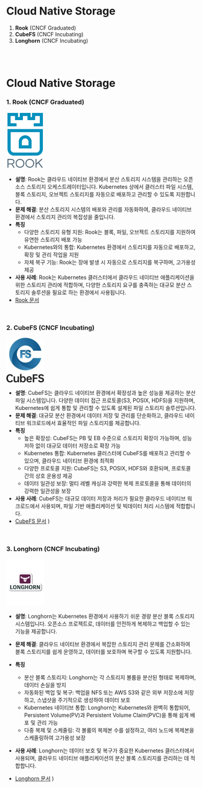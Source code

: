 # Cloud Native Storage 
 

1. **Rook** (CNCF Graduated)
2. **CubeFS** (CNCF Incubating)
3. **Longhorn** (CNCF Incubating)

<br>
<br>


# Cloud Native Storage      


### 1. **Rook** (CNCF Graduated)  
<img src="./image/image.png" alt="Rook" width="100"/>  

   - **설명**: Rook는 클라우드 네이티브 환경에서 분산 스토리지 시스템을 관리하는 오픈소스 스토리지 오케스트레이터입니다. Kubernetes 상에서 클러스터 파일 시스템, 블록 스토리지, 오브젝트 스토리지를 자동으로 배포하고 관리할 수 있도록 지원합니다.  
   - **문제 해결**: 분산 스토리지 시스템의 배포와 관리를 자동화하여, 클라우드 네이티브 환경에서 스토리지 관리의 복잡성을 줄입니다.  
   - **특징**  
     - 다양한 스토리지 유형 지원: Rook는 블록, 파일, 오브젝트 스토리지를 지원하여 유연한 스토리지 배포 가능  
     - Kubernetes와의 통합: Kubernetes 환경에서 스토리지를 자동으로 배포하고, 확장 및 관리 작업을 지원  
     - 자체 복구 기능: Rook는 장애 발생 시 자동으로 스토리지를 복구하며, 고가용성 제공  
   - **사용 사례**: Rook는 Kubernetes 클러스터에서 클라우드 네이티브 애플리케이션을 위한 스토리지 관리에 적합하며, 다양한 스토리지 요구를 충족하는 대규모 분산 스토리지 솔루션을 필요로 하는 환경에서 사용됩니다.  
   - [Rook 문서](https://rook.io/docs/rook/v1.12/Getting-Started/intro/)  
<br>

### 2. **CubeFS** (CNCF Incubating)  
<img src="./image/image-1.png" alt="Rook" width="100"/>  

   - **설명**: CubeFS는 클라우드 네이티브 환경에서 확장성과 높은 성능을 제공하는 분산 파일 시스템입니다. 다양한 데이터 접근 프로토콜(S3, POSIX, HDFS)을 지원하며, Kubernetes에 쉽게 통합 및 관리할 수 있도록 설계된 파일 스토리지 솔루션입니다.  
   - **문제 해결**: 대규모 분산 환경에서 데이터 저장 및 관리를 단순화하고, 클라우드 네이티브 워크로드에서 효율적인 파일 스토리지를 제공합니다.  
   - **특징**  
     - 높은 확장성: CubeFS는 PB 및 EB 수준으로 스토리지 확장이 가능하며, 성능 저하 없이 대규모 데이터 저장소로 확장 가능  
     - Kubernetes 통합: Kubernetes 클러스터에 CubeFS를 배포하고 관리할 수 있으며, 클라우드 네이티브 환경에 최적화  
     - 다양한 프로토콜 지원: CubeFS는 S3, POSIX, HDFS와 호환되며, 프로토콜 간의 상호 운용성 제공  
     - 데이터 일관성 보장: 멀티 레벨 캐싱과 강력한 복제 프로토콜을 통해 데이터의 강력한 일관성을 보장  
   - **사용 사례**: CubeFS는 대규모 데이터 저장과 처리가 필요한 클라우드 네이티브 워크로드에서 사용되며, 파일 기반 애플리케이션 및 빅데이터 처리 시스템에 적합합니다.  
   - [CubeFS 문서](https://cubefs.io/docs/master/overview/introduction.html)
   )  
<br>

### 3. **Longhorn** (CNCF Incubating)  
<img src="./image/image-2.png" alt="Rook" width="100"/>  

   - **설명**: Longhorn는 Kubernetes 환경에서 사용하기 쉬운 경량 분산 블록 스토리지 시스템입니다. 오픈소스 프로젝트로, 데이터를 안전하게 복제하고 백업할 수 있는 기능을 제공합니다.   
   - **문제 해결**: 클라우드 네이티브 환경에서 복잡한 스토리지 관리 문제를 간소화하여 블록 스토리지를 쉽게 운영하고, 데이터를 보호하며 복구할 수 있도록 지원합니다.  
   - **특징**  
     - 분산 블록 스토리지: Longhorn는 각 스토리지 볼륨을 분산된 형태로 복제하며, 데이터 손실을 방지  
     - 자동화된 백업 및 복구: 백업을 NFS 또는 AWS S3와 같은 외부 저장소에 저장하고, 스냅샷을 주기적으로 생성하여 데이터 보호  
     - Kubernetes 네이티브 통합: Longhorn는 Kubernetes와 완벽히 통합되어, Persistent Volume(PV)과 Persistent Volume Claim(PVC)을 통해 쉽게 배포 및 관리 가능  
     - 다중 복제 및 스케줄링: 각 볼륨의 복제본 수를 설정하고, 여러 노드에 복제본을 스케줄링하여 고가용성 보장
  
   - **사용 사례**: Longhorn는 데이터 보호 및 복구가 중요한 Kubernetes 클러스터에서 사용되며, 클라우드 네이티브 애플리케이션의 분산 블록 스토리지를 관리하는 데 적합합니다.  
   - [Longhorn 문서](https://longhorn.io/docs/1.7.1/what-is-longhorn)
   )  
<br>